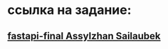 # ссылка на задание:
## [fastapi-final Assylzhan Sailaubek](https://github.com/ExclusiveByGoD/fastapi)